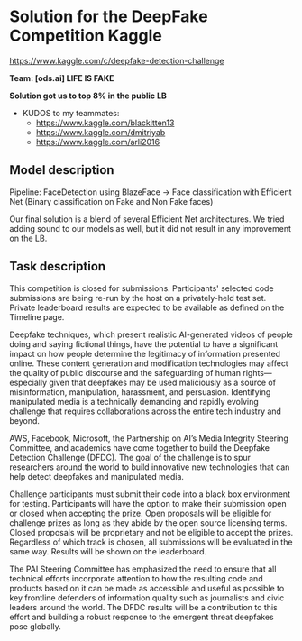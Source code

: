 # Solution for the DeepFake Competition Kaggle
https://www.kaggle.com/c/deepfake-detection-challenge

**Team: [ods.ai] LIFE IS FAKE**

**Solution got us to top 8% in the public LB**


* KUDOS to my teammates:
	- https://www.kaggle.com/blackitten13
	- https://www.kaggle.com/dmitriyab
  - https://www.kaggle.com/arli2016

## Model description
Pipeline: FaceDetection using BlazeFace -> Face classification with Efficient Net (Binary classification on Fake and Non Fake faces)

Our final solution is a blend of several Efficient Net architectures. We tried adding sound to our models as well, but it did not result in any improvement on the LB.

## Task description
This competition is closed for submissions. Participants' selected code submissions are being re-run by the host on a privately-held test set. Private leaderboard results are expected to be available as defined on the Timeline page.

Deepfake techniques, which present realistic AI-generated videos of people doing and saying fictional things, have the potential to have a significant impact on how people determine the legitimacy of information presented online. These content generation and modification technologies may affect the quality of public discourse and the safeguarding of human rights—especially given that deepfakes may be used maliciously as a source of misinformation, manipulation, harassment, and persuasion. Identifying manipulated media is a technically demanding and rapidly evolving challenge that requires collaborations across the entire tech industry and beyond.


AWS, Facebook, Microsoft, the Partnership on AI’s Media Integrity Steering Committee, and academics have come together to build the Deepfake Detection Challenge (DFDC). The goal of the challenge is to spur researchers around the world to build innovative new technologies that can help detect deepfakes and manipulated media.

Challenge participants must submit their code into a black box environment for testing. Participants will have the option to make their submission open or closed when accepting the prize. Open proposals will be eligible for challenge prizes as long as they abide by the open source licensing terms. Closed proposals will be proprietary and not be eligible to accept the prizes. Regardless of which track is chosen, all submissions will be evaluated in the same way. Results will be shown on the leaderboard.

The PAI Steering Committee has emphasized the need to ensure that all technical efforts incorporate attention to how the resulting code and products based on it can be made as accessible and useful as possible to key frontline defenders of information quality such as journalists and civic leaders around the world. The DFDC results will be a contribution to this effort and building a robust response to the emergent threat deepfakes pose globally.

